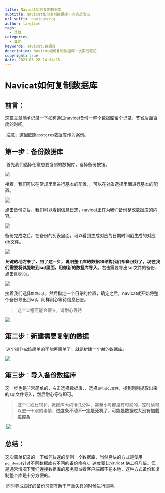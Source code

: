 ```yaml
---
title: Navicat如何复制数据库
subtitle: Navicat如何复制数据库一次实战笔记
url_suffix: navicatcopy
author: lazytime
tags:
  - 其他
categories:
  - 其他
keywords: navicat,数据库
description: Navicat如何复制数据库一次实战笔记
copyright: true
date: 2021-03-28 14:34:25
---
```


# Navicat如何复制数据库

## 前言：

​	这篇文章简单记录一下如何通过navicat备份一整个数据库留个记录，节省后面百度的时间。

​	注意，这里依照`postgres`数据库作为案例。

## 第一步：备份数据库

​	首先我们选择任意想要复制的数据库，选择备份按钮。

![](https://gitee.com/lazyTimes/imageReposity/raw/master/img/20210311155316.png)

​	接着，我们可以在常规里面进行基本的配置，，可以在对象选择里面进行基本的配置。

![](https://gitee.com/lazyTimes/imageReposity/raw/master/img/20210311155453.png)

​	点击备份之后，我们可以看到信息日志，navicat正在为我们备份整改数据库的内容。

![](https://gitee.com/lazyTimes/imageReposity/raw/master/img/20210311155534.png)

​	备份完成之后，在备份的列表里面，可以看到生成对应的日期时间戳生成的对应db文件。

![](https://gitee.com/lazyTimes/imageReposity/raw/master/img/20210311155721.png)

​	**关键的地方来了，到了这一步，说明整个库的数据和结构我们都备份好了，现在我们需要将其提取到sql里面，用做新的数据库导入**。右击需要导出sql文件的备份，点击`提取SQL`。

![](https://gitee.com/lazyTimes/imageReposity/raw/master/img/20210311161408.png)

​	接着我们选择`提取sql`，然后指定一个目录的位置，确定之后，navicat就开始将整个备份导出到sql。同样耐心等待信息日志。

> 这个过程可能会很长，请耐心等待

![](https://gitee.com/lazyTimes/imageReposity/raw/master/img/20210311161528.png)



## 第二步：新建需要复制的数据

​	这个操作应该简单的不能再简单了，就是新建一个新的数据库。

![](https://gitee.com/lazyTimes/imageReposity/raw/master/img/20210311155906.png)

## 第三步：导入备份数据库

​	这一步也是非常简单的，右击选择数据库，，选择`运行sql文件`，找到刚刚提取出来的sql文件导入，然后耐心等待即可。

> 这个过程比较长，数据库大的话几分钟，甚至小时都是有可能的，这时候可以去干干别的事情，**进度条不动不一定是死机了，可能是数据过大没有加载进度条**

​	![](https://gitee.com/lazyTimes/imageReposity/raw/master/img/20210311161722.png)

## 总结：

​	这次简单记录的一下如何快速的复制一个数据库，当然更快的方式是使用`pq_dump`(针对不同数据库有不同的备份命令)。速度要比navicat 快上好几倍。但是通常情况下我们连接数据库的服务器或者客户端都不在本地，这种方式备份和复制整个库是十分方便的。

​	同时养成良好的备份习惯有助于严重失误的时候进行回溯。

​	